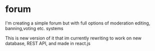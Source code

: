 # forum

I'm creating a simple forum but with full options of moderation editing, banning,voting etc. systems

This is new version of it that im currently rewriting to work on new database, REST API, and made in react.js
